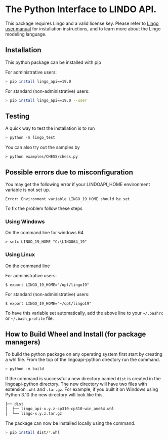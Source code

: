 # The Python Interface to LINDO API.

This package requires Lingo and a valid license key. Please refer to [Lingo user manual](https://lindo.com/downloads/PDF/LINGO.pdf) for installation instructions, and to learn more about the Lingo modeling language.

## Installation

This python package can be installed with pip

For administrative users: 

```bash
> pip install lingo_api==19.0
```

For standard (non-administrative) users:

```bash
> pip install lingo_api==19.0 --user
```

## Testing

A quick way to test the installation is to run
```bash
> python -m lingo_test
```

You can also try out the samples by 
```
> python examples/CHESS/chess.py
```

## Possible errors due to misconfiguration

You may get the following error if your LINDOAPI_HOME environment variable is not set up.  

```
Error: Environment variable LINGO_19_HOME should be set
```

To fix the problem follow these steps

### Using Windows
On the command line for windows 64
```dos
> setx LINGO_19_HOME "C:\LINGO64_19" 
```
### Using Linux
On the command line

For administrative users:
```     
$ export LINGO_19_HOME="/opt/lingo19"	
```    
For standard (non-administrative) users:
```    
$ export LINGO_19_HOME="~/opt/lingo19"	
```   
To have this variable set automatically, add the above line to your `~/.bashrc` or `~/.bash_profile` file.


## How to Build Wheel and Install (for package managers)

To build the python package on any operating system first start by creating a whl file. From the top of the lingoapi-python directory run the command.

```bash
> python -m build
```

If the command is successful a new directory named `dist` is created in the lingoapi-python directory. The new directory will have two files with extension `.whl` and `.tar.gz`. For example, if you built it on Windows using Python 3.10 the new directory will look like this.

```bash
├── dist
│  ├── lingo_api-x.y.z-cp310-cp310-win_amd64.whl
│  └── lingo-x.y.z.tar.gz
```

The package can now be installed locally using the command.
```bash
> pip install dist/*.whl
```
